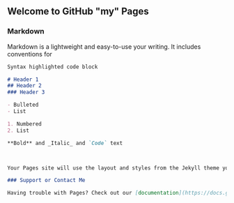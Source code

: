 ## Welcome to GitHub "my" Pages



### Markdown

Markdown is a lightweight and easy-to-use your writing. It includes conventions for

```markdown
Syntax highlighted code block

# Header 1
## Header 2
### Header 3

- Bulleted
- List

1. Numbered
2. List

**Bold** and _Italic_ and `Code` text



Your Pages site will use the layout and styles from the Jekyll theme you have selected in your [repository settings](https://github.com/yenkr/tsx.github.io/settings/pages). The name of this theme is saved in the Jekyll `_config.yml` configuration file.

### Support or Contact Me 

Having trouble with Pages? Check out our [documentation](https://docs.github.com/categories/github-pages-basics/) or [contact support](https://support.github.com/contact) and we’ll help you sort it out.
